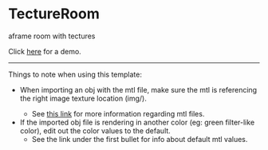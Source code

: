 # TectureRoom
aframe room with tectures

Click [here](https://mrwm.github.io/TectureRoom/) for a demo.
***
Things to note when using this template:

* When importing an obj with the mtl file, make sure the mtl is referencing the right image texture location (img/<picture>).
   * See [this link](https://people.sc.fsu.edu/~jburkardt/data/mtl/mtl.html) for more information regarding mtl files.
* If the imported obj file is rendering in another color (eg: green filter-like color), edit out the color values to the default.
   * See the link under the first bullet for info about default mtl values.
